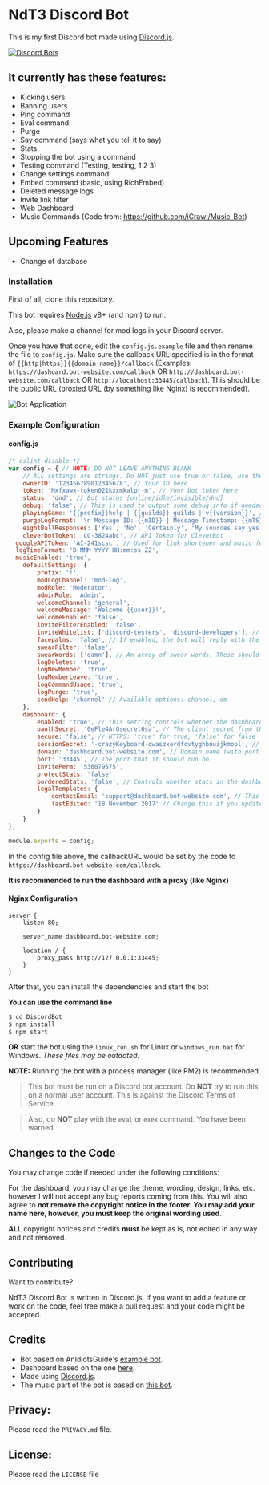 # NdT3 Discord Bot

This is my first Discord bot made using [Discord.js](https://github.com/hydrabolt/discord.js).

[![Discord Bots](https://discordbots.org/api/widget/452585205975351297.svg)](https://discordbots.org/bot/452585205975351297)

## It currently has these features:
  - Kicking users
  - Banning users
  - Ping command
  - Eval command
  - Purge
  - Say command (says what you tell it to say)
  - Stats
  - Stopping the bot using a command
  - Testing command (Testing, testing, 1 2 3)
  - Change settings command
  - Embed command (basic, using RichEmbed)
  - Deleted message logs
  - Invite link filter
  - Web Dashboard
  - Music Commands (Code from: https://github.com/iCrawl/Music-Bot)

## Upcoming Features

- Change of database

### Installation
First of all, clone this repository.

This bot requires [Node.js](https://nodejs.org/) v8+ (and npm) to run.

Also, please make a channel for mod logs in your Discord server.

Once you have that done, edit the `config.js.example` file and then rename the file to `config.js`. Make sure the callback URL specified is in the format of `{{http|https}}{{domain_name}}/callback` (Examples: `https://dashoard.bot-website.com/callback` OR `http://dashboard.bot-website.com/callback` OR `http://localhost:33445/callback`). This should be the public URL (proxied URL (by something like Nginx) is recommended).

![Bot Application](https://i.imgur.com/sechKvg.png)

### Example Configuration

#### config.js

```javascript
/* eslint-disable */
var config = { // NOTE: DO NOT LEAVE ANYTHING BLANK
	// ALL settings are strings. Do NOT just use true or false, use these in strings such as 'true' or 'false'. This is due to how some code works when changing the settings
	ownerID: '123456789012345678', // Your ID here
	token: 'Mxfxawx-token021kxxmkalpr-m', // Your bot token here
	status: 'dnd', // Bot status [online/idle/invisible/dnd]
	debug: 'false', // This is used to output some debug info if needed. The token will be in the console and other information could be in the console
	playingGame: '{{prefix}}help | {{guilds}} guilds | v{{version}}', // The game you want the bot to play. {{prefix}} is replaced with the default prefix below, {{guilds}} is replaced with the guild count and {{version}} is replaced with the bot version. Leave blank to disable
	purgeLogFormat: '\n Message ID: {{mID}} | Message Timestamp: {{mTS}} | Content: {{mC}} \n', // {{mID}}: Message ID; {{mTS}} Message Timestamp; {{mC}}: Message Content;
	eightBallResponses: ['Yes', 'No', 'Certainly', 'My sources say yes', 'Try again later', 'Without a doubt', 'Better not to tell you now'], // An array of responses for the 8ball command
	cleverbotToken: 'CC-3824abc', // API Token for CleverBot
  googleAPIToken: 'AI-241scsc', // Used for link shortener and music features. You need to have these APIs enabled.
  logTimeFormat: 'D MMM YYYY HH:mm:ss ZZ',
  musicEnabled: 'true',
	defaultSettings: {
		prefix: '!',
		modLogChannel: 'mod-log',
		modRole: 'Moderator',
		adminRole: 'Admin',
		welcomeChannel: 'general',
		welcomeMessage: 'Welcome {{user}}!',
		welcomeEnabled: 'false',
		inviteFilterEnabled: 'false',
		inviteWhitelist: ['discord-testers', 'discord-developers'], // This can be changed, these are just defaults as an example
		facepalms: 'false', // If enabled, the bot will reply with the facepalm emoji whenever a message contains 'facepalm'
		swearFilter: 'false',
		swearWords: ['damn'], // An array of swear words. These should be lowercase. (of course, I have not included much for certain reasons...)
		logDeletes: 'true',
		logNewMember: 'true',
		logMemberLeave: 'true',
		logCommandUsage: 'true',
		logPurge: 'true',
		sendHelp: 'channel' // Available options: channel, dm
	},
	dashboard: {
		enabled: 'true', // This setting controls whether the dashboard is enabled or not.
		oauthSecret: '0eFle4ArGsecret0sa', // The client secret from the Discord bot page
		secure: 'false', // HTTPS: 'true' for true, 'false' for false
		sessionSecret: '-crazyKeyboard-qwaszxerdfcvtyghbnuijkmopl', // Go crazy on the keyboard here, this is used as a session secret
		domain: 'dashboard.bot-website.com', // Domain name (with port if not running behind proxy running on port 80). Example: 'domain': 'dashboard.bot-website.com' OR 'domain': 'localhost:33445'
		port: '33445', // The port that it should run on
		invitePerm: '536079575',
		protectStats: 'false',
		borderedStats: 'false', // Controls whether stats in the dashboard should have a border or not
		legalTemplates: {
			contactEmail: 'support@dashboard.bot-website.com', // This email will be used in the legal page of the dashboard if someone needs to contact you for any reason regarding this page
			lastEdited: '18 November 2017' // Change this if you update the `TERMS.md` or `PRIVACY.md` files in `dashboard/public/`
		}
	}
};

module.exports = config;
```

In the config file above, the callbackURL would be set by the code to `https://dashboard.bot-website.com/callback`.

**It is recommended to run the dashboard with a proxy (like Nginx)**

#### Nginx Configuration

```
server {
    listen 80;

    server_name dashboard.bot-website.com;

    location / {
        proxy_pass http://127.0.0.1:33445;
    }
}
```

After that, you can install the dependencies and start the bot

**You can use the command line**
```sh
$ cd DiscordBot
$ npm install
$ npm start
```
**OR** start the bot using the `linux_run.sh` for Linux or `windows_run.bat` for Windows. _These files may be outdated._

**NOTE:** Running the bot with a process manager (like PM2) is recommended.

>This bot must be run on a Discord bot account. Do __NOT__ try to run this on a normal user account. This is against the Discord Terms of Service.

>Also, do __NOT__ play with the `eval` or `exex` command. You have been warned.

## Changes to the Code

You may change code if needed under the following conditions:

For the dashboard, you may change the theme, wording, design, links, etc. however I will not accept any bug reports coming from this. You will also agree to **not remove the copyright notice in the footer. You may add your name here, however, you must keep the original wording used**.

**ALL** copyright notices and credits **must** be kept as is, not edited in any way and not removed.

## Contributing

Want to contribute?

NdT3 Discord Bot is written in Discord.js. If you want to add a feature or work on the code, feel free make a pull request and your code might be accepted.

## Credits

- Bot based on AnIdiotsGuide's [example bot](https://github.com/An-Idiots-Guide/guidebot).
- Dashboard based on the one [here](https://idiots-dashboard.glitch.me/).
- Made using [Discord.js](https://github.com/hydrabolt/discord.js).
- The music part of the bot is based on [this bot](https://github.com/iCrawl/Music-Bot).

## Privacy:

Please read the `PRIVACY.md` file.

## License:

Please read the `LICENSE` file
